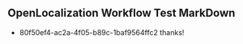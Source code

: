 ## OpenLocalization Workflow Test MarkDown
* 80f50ef4-ac2a-4f05-b89c-1baf9564ffc2 thanks!

<!--HONumber=Jul16_HO3-->


